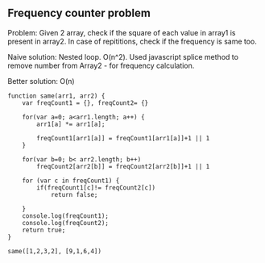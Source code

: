 ## Frequency counter problem

Problem: Given 2 array, check if the square of each value in array1 is present in array2. In case of repititions, check if the frequency is same too.

Naive solution: 
Nested loop. O(n^2).
Used javascript splice method to remove number from Array2 - for frequency calculation.

Better solution: O(n)

```
function same(arr1, arr2) {
    var freqCount1 = {}, freqCount2= {}

    for(var a=0; a<arr1.length; a++) {
        arr1[a] *= arr1[a];
        
        freqCount1[arr1[a]] = freqCount1[arr1[a]]+1 || 1
    }

    for(var b=0; b< arr2.length; b++)
        freqCount2[arr2[b]] = freqCount2[arr2[b]]+1 || 1

    for (var c in freqCount1) {
        if(freqCount1[c]!= freqCount2[c])
            return false;
           
    }
    console.log(freqCount1);
    console.log(freqCount2);
    return true;        
}

same([1,2,3,2], [9,1,6,4])
```
